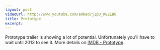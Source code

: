 ```yaml
---
layout: post
videoUrl: http://www.youtube.com/embed/j1p0_R8ZLB0
title: Prototype
excerpt: 
---
```



Prototype trailer is showing a lot of potential. Unfortunately you'll have to wait until 2013 to see it. More details on [IMDB - Prototype](http://www.imdb.com/title/tt2223842).



